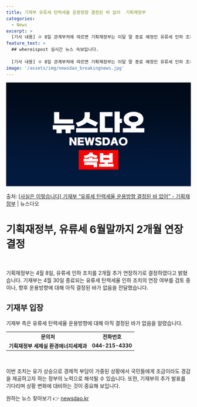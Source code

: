 ```yaml
---
title: 기재부 유류세 탄력세율 운용방향 결정된 바 없어  기획재정부
categories:
  - News
excerpt: >
  [기사 내용] ㅇ 8일 관계부처에 따르면 기획재정부는 이달 말 종료 예정인 유류세 인하 조치를 2개월 추가 …
feature_text: >
  ## whereispost 실시간 뉴스 속보입니다.

  [기사 내용] ㅇ 8일 관계부처에 따르면 기획재정부는 이달 말 종료 예정인 유류세 인하 조치를 2개월 추가 …
image: '/assets/img/newsdao_breakingnews.jpg'
---
```


![뉴스다오 속보](/assets/img/newsdao_breakingnews.jpg)

<p>출처: <a href="https://newsdao.kr/3564" rel="dofollow">[사실은 이렇습니다] 기재부 “유류세 탄력세율 운용방향 결정된 바 없어” - 기획재정부</a> | 뉴스다오</p>

<h1>기획재정부, 유류세 6월말까지 2개월 연장 결정</h1>
<p data-ke-size="size16">&nbsp;</p>
기획재정부는 4월 8일, 유류세 인하 조치를 2개월 추가 연장하기로 결정하였다고 밝혔습니다. 기재부는 4월 30일 종료되는 유류세 탄력세율 인하 조치의 연장 여부를 검토 중이나, 향후 운용방향에 대해 아직 결정된 바가 없음을 전달했습니다.

<h2 data-ke-size="size26">기재부 입장</h2>
<p data-ke-size="size16">기재부 측은 유류세 탄력세율 운용방향에 대해 아직 결정된 바가 없음을 알렸습니다.</p>

<table>
	<tbody>
		<tr>
			<td style="text-align: center; height: 17px;"><b>문의처</b></td>
			<td style="text-align: center; height: 17px;"><b>전화번호</b></td>
		</tr>
		<tr>
			<td style="text-align: center; height: 17px;"><b>기획재정부 세제실 환경에너지세제과</b></td>
			<td style="text-align: center; height: 17px;"><b>044-215-4330</b></td>
		</tr>
	</tbody>
</table>

<p data-ke-size="size16">&nbsp;</p>
이번 조치는 유가 상승으로 경제적 부담이 가중된 상황에서 국민들에게 조금이라도 경감을 제공하고자 하는 정부의 노력으로 해석될 수 있습니다. 또한, 기재부의 추가 발표를 기다리며 상황 변화에 대비하는 것이 중요해 보입니다. 

원하는 뉴스 찾아보기 👉 <a href="https://newsdao.kr" rel="dofollow">newsdao.kr</a>


